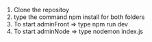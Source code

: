 1. Clone the repositoy
2. type the command npm install for both folders
3. To start adminFront => type npm run dev
4. To start adminNode => type nodemon index.js
